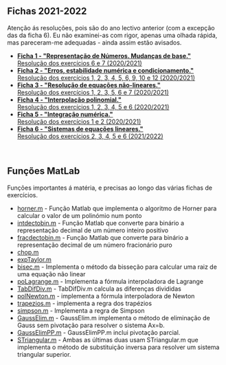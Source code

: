 ## Fichas 2021-2022
Atenção ás resoluções, pois são do ano lectivo anterior (com a excepção das da ficha 6). Eu não examinei-as com rigor, apenas uma olhada rápida, mas pareceram-me adequadas - ainda assim estão avisados.
<br>
* [**Ficha 1 - "Representação de Números. Mudanças de base."**](Folha_TP1.pdf)
<br>[Resolução dos exercícios 6 e 7 (2020/2021)](f1_e6-7.pdf)
* [**Ficha 2 - "Erros, estabilidade numérica e condicionamento."**](Folha_TP2.pdf)
<br>[Resolução dos exercícios 1, 2, 3, 4, 5, 6, 9, 10 e 12 (2020/2021)](f2_e1-2-3-4-5-6-9-10-12.pdf)
* [**Ficha 3 - "Resolução de equações não-lineares."**](Folha_TP3.pdf)
<br>[Resolução dos exercícios 1, 2, 3, 5, 6 e 7 (2020/2021)](f3_e1-2-3-5-6-7-8.pdf)
* [**Ficha 4 - "Interpolação polinomial."**](Folha_TP4.pdf)
<br>[Resolução dos exercícios 1, 2, 3, 4, 5 e 6 (2020/2021)](f4_e1-2-3-4-5-6.pdf)
* [**Ficha 5 - "Integração numérica."**](Folha_TP5.pdf)
<br>[Resolução dos exercícios 1 e 2 (2020/2021)](f5_e1-2.pdf)
* [**Ficha 6 - "Sistemas de equações lineares."**](Folha_TP6.pdf)
<br>[Resolução dos exercícios 2, 3, 4, 5 e 6 (2021/2022)](f6_2-3-4-5-6.pdf)

<br>

## Funções MatLab
Funções importantes á matéria, e precisas ao longo das várias fichas de exercícios.
<br>
* [horner.m](horner.m) - Função Matlab que implementa o algoritmo de Horner para calcular o valor de um polinómio num ponto
* [intdectobin.m](intdectobin.m) - Função Matlab que converte para binário a representação decimal de um número inteiro positivo
* [fracdectobin.m](fracdectobin.m) - Função Matlab que converte para binário a representação decimal de um número fracionário puro
* [chop.m](chop.m)
* [expTaylor.m](expTaylor.m)
* [bisec.m](bisec.m) - Implementa o método da bisseção para calcular uma raiz de uma equação não linear
* [poLagrange.m](poLagrange.m) - Implementa a fórmula interpoladora de Lagrange
* [TabDifDiv.m](TabDifDiv.m) - TabDifDiv.m calcula as diferenças divididas
* [polNewton.m](polNewton.m) - implementa a fórmula interpoladora de Newton
* [trapezios.m](trapezios.m) - implementa a regra dos trapézios
* [simpson.m](simpson.m) - Implementa a regra de Simpson
* [GaussElim.m](GaussElim.m) - GaussElim.m implementa o método de eliminação de Gauss sem pivotação para resolver o sistema Ax=b.
* [GaussElimPP.m](GaussElimPP.m) - GaussElimPP.m inclui pivotação parcial.
* [STriangular.m](STriangular.m) - Ambas as últimas duas usam STriangular.m que implementa o método de substituição inversa para resolver um sistema triangular superior.
 
